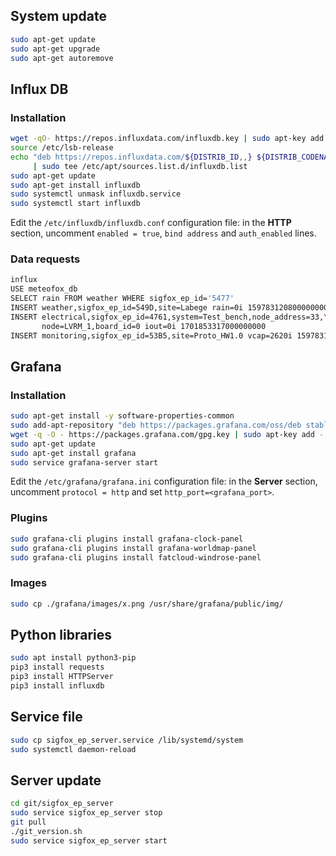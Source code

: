 ## System update

```bash
sudo apt-get update
sudo apt-get upgrade
sudo apt-get autoremove
```

## Influx DB

### Installation

```bash
wget -qO- https://repos.influxdata.com/influxdb.key | sudo apt-key add -
source /etc/lsb-release
echo "deb https://repos.influxdata.com/${DISTRIB_ID,,} ${DISTRIB_CODENAME} stable" \
     | sudo tee /etc/apt/sources.list.d/influxdb.list
sudo apt-get update
sudo apt-get install influxdb
sudo systemctl unmask influxdb.service
sudo systemctl start influxdb
```

Edit the `/etc/influxdb/influxdb.conf` configuration file: in the **HTTP** section, uncomment `enabled = true`, `bind address` and `auth_enabled` lines.

### Data requests

```bash
influx
USE meteofox_db
SELECT rain FROM weather WHERE sigfox_ep_id='5477'
INSERT weather,sigfox_ep_id=549D,site=Labege rain=0i 1597831208000000000
INSERT electrical,sigfox_ep_id=4761,system=Test_bench,node_address=33,\
       node=LVRM_1,board_id=0 iout=0i 1701853317000000000
INSERT monitoring,sigfox_ep_id=53B5,site=Proto_HW1.0 vcap=2620i 1597831208000000000
```

## Grafana

### Installation

```bash
sudo apt-get install -y software-properties-common
sudo add-apt-repository "deb https://packages.grafana.com/oss/deb stable main"
wget -q -O - https://packages.grafana.com/gpg.key | sudo apt-key add -
sudo apt-get update
sudo apt-get install grafana
sudo service grafana-server start
```

Edit the `/etc/grafana/grafana.ini` configuration file: in the **Server** section, uncomment `protocol = http` and set `http_port=<grafana_port>`.

### Plugins

```bash
sudo grafana-cli plugins install grafana-clock-panel
sudo grafana-cli plugins install grafana-worldmap-panel
sudo grafana-cli plugins install fatcloud-windrose-panel
```

### Images

```bash
sudo cp ./grafana/images/x.png /usr/share/grafana/public/img/
```

## Python libraries

```bash
sudo apt install python3-pip
pip3 install requests
pip3 install HTTPServer
pip3 install influxdb
```

## Service file

```bash
sudo cp sigfox_ep_server.service /lib/systemd/system
sudo systemctl daemon-reload
```

## Server update

```bash
cd git/sigfox_ep_server
sudo service sigfox_ep_server stop
git pull
./git_version.sh
sudo service sigfox_ep_server start
```
